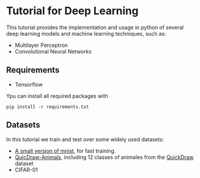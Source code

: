 # Tutorial for Deep Learning
This tutorial provides the implementation and usage in python of several deep learning models and machine learning techniques, such as:
- Multilayer Perceptron
- Convolutional Neural Networks

## Requirements
- Tensorflow

Ypu can install all required packages with 

`pip install -r requirements.txt` 

## Datasets
In this tutorial we train and test over some widely used datasets:

- [A small version of mnist](https://www.dropbox.com/sh/se9n4tj3lh35rfm/AACTmKn7F5yVV-SaJbIWgHgna?dl=0), for fast training.
- [QuicDraw-Animals](https://www.dropbox.com/sh/hsqjv0kd13xda3g/AABYkVk0ruG85s4aL4C1nDKaa?dl=0), including 12 classes of animales from the [QuickDraw](https://github.com/googlecreativelab/quickdraw-dataset) dataset
- CIFAR-01